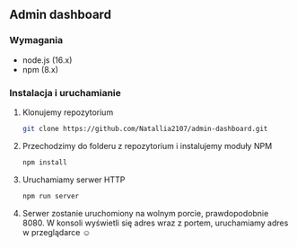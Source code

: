 
## Admin dashboard

### Wymagania

* node.js (16.x)
* npm (8.x)

### Instalacja i uruchamianie


1. Klonujemy repozytorium

   ```sh
   git clone https://github.com/Natallia2107/admin-dashboard.git
   ```
3. Przechodzimy do folderu z repozytorium i instalujemy moduły NPM
   ```sh
   npm install
   ```
4. Uruchamiamy serwer HTTP
   ```sh
   npm run server
   ```
5. Serwer zostanie uruchomiony na wolnym porcie, prawdopodobnie 8080. W konsoli wyświetli się adres wraz z portem, uruchamiamy adres w przeglądarce :relaxed:
